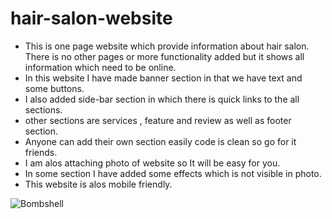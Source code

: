 # hair-salon-website
- This is one page website which provide information about hair salon. There is no other pages or more functionality added but it shows all information which need to be online.
- In this website I have made banner section in that we have text and some buttons.
- I also added side-bar section in which there is quick links to the all sections.
- other sections are services , feature and review as well as footer section.
- Anyone can add their own section easily code is clean so go for it friends.
- I am alos attaching photo of website so It will be easy for you.
- In some section I have added some effects which is not visible in photo.
- This website is alos mobile friendly.

 ![Bombshell](https://user-images.githubusercontent.com/83900915/121698826-05015c80-caec-11eb-9bcf-5029ca86be54.png)
